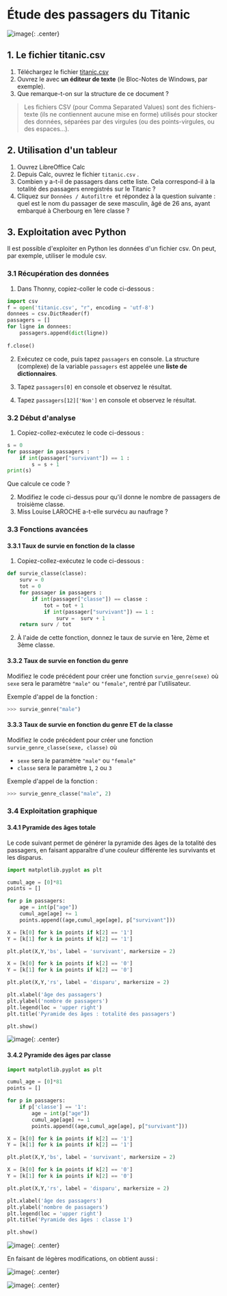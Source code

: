 # Étude des passagers du Titanic

![image](data/pic.png){: .center}



## 1. Le fichier titanic.csv
1. Téléchargez le fichier [titanic.csv](data/titanic.csv)
2. Ouvrez le avec **un éditeur de texte** (le Bloc-Notes de Windows, par exemple).
3. Que remarque-t-on sur la structure de ce document ?


>Les fichiers CSV (pour Comma Separated Values) sont des fichiers-texte (ils ne contiennent aucune mise en forme) utilisés pour stocker des données, séparées par des virgules (ou des points-virgules, ou des espaces...).

## 2. Utilisation d'un tableur
1. Ouvrez LibreOffice Calc
2. Depuis Calc, ouvrez le fichier ```titanic.csv``` .
3. Combien y a-t-il de passagers dans cette liste. Cela correspond-il à la totalité des passagers enregistrés sur le Titanic ?
4. Cliquez sur ```Données / Autofiltre ```et répondez à la question suivante : quel est le nom du passager de sexe masculin, âgé de 26 ans, ayant embarqué à Cherbourg en 1ère classe ?


## 3. Exploitation avec Python
Il est possible d'exploiter en Python les données d'un fichier csv. On peut, par exemple, utiliser le module csv.

### 3.1 Récupération des données
1. Dans Thonny, copiez-coller le code ci-dessous :

```python
import csv
f = open('titanic.csv', "r", encoding = 'utf-8')
donnees = csv.DictReader(f)
passagers = []
for ligne in donnees:
    passagers.append(dict(ligne))
    
f.close()
```
2. Exécutez ce code, puis tapez ```passagers``` en console.
La structure (complexe) de la variable ```passagers``` est appelée une **liste de dictionnaires**.

3. Tapez ```passagers[0]``` en console et observez le résultat.
4. Tapez ```passagers[12]['Nom']``` en console et observez le résultat.

### 3.2 Début d'analyse
1. Copiez-collez-exécutez le code ci-dessous :
```python
s = 0
for passager in passagers :
    if int(passager["survivant"]) == 1 :
        s = s + 1
print(s)
```
Que calcule ce code ?

2. Modifiez le code ci-dessus pour qu'il donne le nombre de passagers de troisième classe.
3. Miss Louise LAROCHE a-t-elle survécu au naufrage ?

### 3.3 Fonctions avancées

#### 3.3.1 Taux de survie en fonction de la classe

1. Copiez-collez-exécutez le code ci-dessous :
```python
def survie_classe(classe):
    surv = 0
    tot = 0
    for passager in passagers :
        if int(passager["classe"]) == classe :
            tot = tot + 1
            if int(passager["survivant"]) == 1 :
                surv =  surv + 1
    return surv / tot
```
2. À l'aide de cette fonction, donnez le taux de survie en 1ère, 2ème et 3ème classe.

#### 3.3.2 Taux de survie en fonction du genre

Modifiez le code précédent pour créer une fonction ```survie_genre(sexe)``` où ```sexe``` sera le paramètre ```"male"``` ou ```"female"```, rentré par l'utilisateur.

Exemple d'appel de la fonction :
```python
>>> survie_genre("male")
```

#### 3.3.3 Taux de survie en fonction du genre ET de la classe

Modifiez le code précédent pour créer une fonction ```survie_genre_classe(sexe, classe)``` où 
- ```sexe``` sera le paramètre ```"male"``` ou ```"female"```
- ```classe``` sera le paramètre ```1```, ```2``` ou ```3```

Exemple d'appel de la fonction :
```python
>>> survie_genre_classe("male", 2)
```


### 3.4 Exploitation graphique

#### 3.4.1 Pyramide des âges totale

Le code suivant permet de générer la pyramide des âges de la totalité des passagers, en faisant apparaître d'une couleur différente les survivants et les disparus.

```python
import matplotlib.pyplot as plt

cumul_age = [0]*81
points = []

for p in passagers:
    age = int(p["age"])
    cumul_age[age] += 1
    points.append((age,cumul_age[age], p["survivant"]))

X = [k[0] for k in points if k[2] == '1']
Y = [k[1] for k in points if k[2] == '1']

plt.plot(X,Y,'bs', label = 'survivant', markersize = 2) 

X = [k[0] for k in points if k[2] == '0']
Y = [k[1] for k in points if k[2] == '0']

plt.plot(X,Y,'rs', label = 'disparu', markersize = 2)

plt.xlabel('âge des passagers')
plt.ylabel('nombre de passagers')
plt.legend(loc = 'upper right')
plt.title('Pyramide des âges : totalité des passagers')

plt.show()
```


![image](data/Figure_1.png){: .center}





#### 3.4.2 Pyramide des âges par classe

```python
import matplotlib.pyplot as plt

cumul_age = [0]*81
points = []

for p in passagers:
    if p['classe'] == '1':
        age = int(p["age"])
        cumul_age[age] += 1
        points.append((age,cumul_age[age], p["survivant"]))

X = [k[0] for k in points if k[2] == '1']
Y = [k[1] for k in points if k[2] == '1']

plt.plot(X,Y,'bs', label = 'survivant', markersize = 2) 

X = [k[0] for k in points if k[2] == '0']
Y = [k[1] for k in points if k[2] == '0']

plt.plot(X,Y,'rs', label = 'disparu', markersize = 2)

plt.xlabel('âge des passagers')
plt.ylabel('nombre de passagers')
plt.legend(loc = 'upper right')
plt.title('Pyramide des âges : classe 1')

plt.show()
```

![image](data/Figure_2.png){: .center}


En faisant de légères modifications, on obtient aussi :

![image](data/Figure_3.png){: .center}

![image](data/Figure_4.png){: .center}